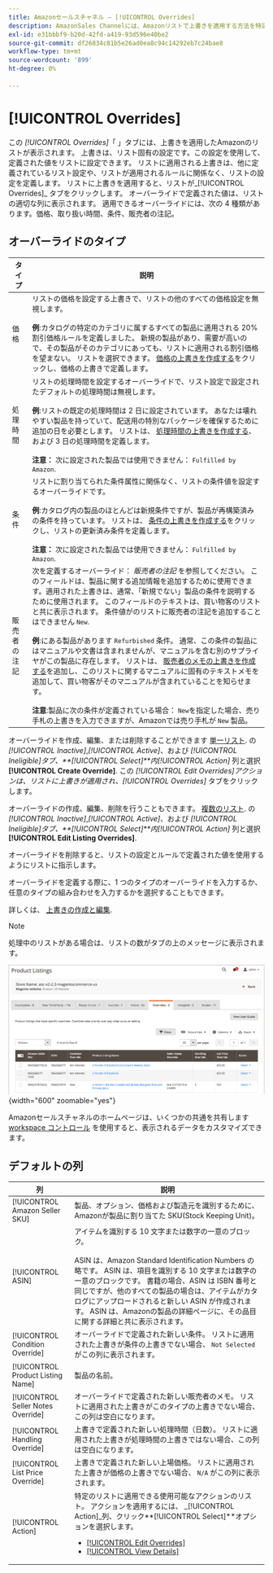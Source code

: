 ```yaml
---
title: Amazonセールスチャネル — [!UICONTROL Overrides]
description: AmazonSales Channelには、Amazonリストで上書きを適用する方法を特定し管理するのに役立つ「上書き」タブが用意されています。
exl-id: e31bbbf9-b20d-42fd-a419-93d596e40be2
source-git-commit: df26834c81b5e26ad0ea8c94c14292eb7c24bae8
workflow-type: tm+mt
source-wordcount: '899'
ht-degree: 0%

---
```


# [!UICONTROL Overrides]

この _[!UICONTROL Overrides]_「 」タブには、上書きを適用したAmazonのリストが表示されます。 上書きは、リスト固有の設定です。この設定を使用して、定義された値をリストに設定できます。 リストに適用される上書きは、他に定義されているリスト設定や、リストが適用されるルールに関係なく、リストの設定を定義します。 リストに上書きを適用すると、リストが_[!UICONTROL Overrides]_ タブをクリックします。 オーバーライドで定義された値は、リストの適切な列に表示されます。 適用できるオーバーライドには、次の 4 種類があります。価格、取り扱い時間、条件、販売者の注記。

## オーバーライドのタイプ

| タイプ | 説明 |
|---|---|
| 価格 | リストの価格を設定する上書きで、リストの他のすべての価格設定を無視します。 <br><br>**例**:カタログの特定のカテゴリに属するすべての製品に適用される 20%割引価格ルールを定義しました。 新規の製品があり、需要が高いので、その製品がそのカテゴリにあっても、リストに適用される割引価格を望まない。 リストを選択できます。 [価格の上書きを作成する](./creating-editing-overrides.md#edit-override-single-listing)をクリックし、価格の上書きで定義します。 |
| 処理時間 | リストの処理時間を設定するオーバーライドで、リスト設定で設定されたデフォルトの処理時間は無視します。<br><br>**例**:リストの既定の処理時間は 2 日に設定されています。 あなたは壊れやすい製品を持っていて、配送用の特別なパッケージを確保するために追加の日を必要とします。 リストは、 [処理時間の上書きを作成する](./creating-editing-overrides.md#edit-override-single-listing)、および 3 日の処理時間を定義します。<br><br>**注意：** 次に設定された製品では使用できません： `Fulfilled by Amazon`. |
| 条件 | リストに割り当てられた条件属性に関係なく、リストの条件値を設定するオーバーライドです。<br><br>**例**:カタログ内の製品のほとんどは新規条件ですが、製品が再構築済みの条件を持っています。 リストは、 [条件の上書きを作成する](./creating-editing-overrides.md#edit-override-single-listing)をクリックし、リストの更新済み条件を定義します。<br><br>**注意：** 次に設定された製品では使用できません： `Fulfilled by Amazon`. |
| 販売者の注記 | 次を定義するオーバーライド： _販売者の注記_ を参照してください。 このフィールドは、製品に関する追加情報を追加するために使用できます。適用された上書きは、通常、「新規でない」製品の条件を説明するために使用されます。 このフィールドのテキストは、買い物客のリストと共に表示されます。 条件値がのリストに販売者の注記を追加することはできません `New`. <br><br>**例**:にある製品があります `Refurbished` 条件。 通常、この条件の製品にはマニュアルや文書は含まれませんが、マニュアルを含む別のサプライヤがこの製品に存在します。 リストは、 [販売者のメモの上書きを作成する](./creating-editing-overrides.md#edit-override-single-listing)を追加し、このリストに関するマニュアルに固有のテキストメモを追加して、買い物客がそのマニュアルが含まれていることを知らせます。<br><br>**注意**:製品に次の条件が定義されている場合： `New`を指定した場合、売り手札の上書きを入力できますが、Amazonでは売り手札が `New` 製品。 |

オーバーライドを作成、編集、または削除することができます [単一リスト](./creating-editing-overrides.md#edit-override-single-listing). の _[!UICONTROL Inactive]_,_[!UICONTROL Active]_、および _[!UICONTROL Ineligible]_タブ、**[!UICONTROL Select]**内_[!UICONTROL Action]_ 列と選択 **[!UICONTROL Create Override]**. この _[!UICONTROL Edit Overrides]_アクションは、リストに上書きが適用され、_[!UICONTROL Overrides]_ タブをクリックします。

オーバーライドの作成、編集、削除を行うこともできます。 [複数のリスト](./creating-editing-overrides.md#edit-override-multiple-listings). の _[!UICONTROL Inactive]_,_[!UICONTROL Active]_、および _[!UICONTROL Ineligible]_タブ、**[!UICONTROL Select]**内_[!UICONTROL Action]_ 列と選択 **[!UICONTROL Edit Listing Overrides]**.

オーバーライドを削除すると、リストの設定とルールで定義された値を使用するようにリストに指示します。

オーバーライドを定義する際に、1 つのタイプのオーバーライドを入力するか、任意のタイプの組み合わせを入力するかを選択することもできます。

詳しくは、 [上書きの作成と編集](./creating-editing-overrides.md).

>[!NOTE]
>
>処理中のリストがある場合は、リストの数がタブの上のメッセージに表示されます。

![「上書き」タブ](assets/amazon-overrides.png){width="600" zoomable="yes"}

Amazonセールスチャネルのホームページは、いくつかの共通を共有します [workspace コントロール](./workspace-controls.md) を使用すると、表示されるデータをカスタマイズできます。

## デフォルトの列

| 列 | 説明 |
|---|---|
| [!UICONTROL Amazon Seller SKU] | 製品、オプション、価格および製造元を識別するために、Amazonが製品に割り当てた SKU(Stock Keeping Unit)。 |
| [!UICONTROL ASIN] | アイテムを識別する 10 文字または数字の一意のブロック。<br><br>ASIN は、Amazon Standard Identification Numbers の略です。 ASIN は、項目を識別する 10 文字または数字の一意のブロックです。 書籍の場合、ASIN は ISBN 番号と同じですが、他のすべての製品の場合は、アイテムがカタログにアップロードされると新しい ASIN が作成されます。 ASIN は、Amazonの製品の詳細ページに、その品目に関する詳細と共に表示されます。 |
| [!UICONTROL Condition Override] | オーバーライドで定義された新しい条件。 リストに適用された上書きが条件の上書きでない場合、 `Not Selected` がこの列に表示されます。 |
| [!UICONTROL Product Listing Name] | 製品の名前。 |
| [!UICONTROL Seller Notes Override] | オーバーライドで定義された新しい販売者のメモ。 リストに適用された上書きがこのタイプの上書きでない場合、この列は空白になります。 |
| [!UICONTROL Handling Override] | 上書きで定義された新しい処理時間（日数）。 リストに適用された上書きが処理時間の上書きではない場合、この列は空白になります。 |
| [!UICONTROL List Price Override] | 上書きで定義された新しい上場価格。 リストに適用された上書きが価格の上書きでない場合、 `N/A` がこの列に表示されます。 |
| [!UICONTROL Action] | 特定のリストに適用できる使用可能なアクションのリスト。 アクションを適用するには、 _[!UICONTROL Action]_列、クリック&#x200B;**[!UICONTROL Select]**オプションを選択します。<ul><li>[[!UICONTROL Edit Overrides]](./creating-editing-overrides.md#edit-override-single-listing)</li><li>[[!UICONTROL View Details]](./product-listing-details.md)</li></ul> |
